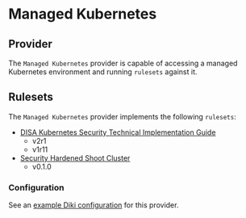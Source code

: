 # Managed Kubernetes

## Provider

The `Managed Kubernetes` provider is capable of accessing a managed Kubernetes environment and running `rulesets` against it.

## Rulesets

The `Managed Kubernetes` provider implements the following `rulesets`:
- [DISA Kubernetes Security Technical Implementation Guide](../rulesets/disa-k8s-stig/ruleset.md)
    - v2r1
    - v1r11
- [Security Hardened Shoot Cluster](../rulesets/security-hardened-k8s-cluster/ruleset.md)
    - v0.1.0

### Configuration

See an [example Diki configuration](../../example/config/managedk8s.yaml) for this provider.
